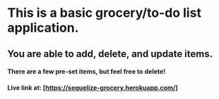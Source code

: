 # This is a basic grocery/to-do list application.

## You are able to add, delete, and update items.

#### There are a few pre-set items, but feel free to delete!

#### Live link at: [https://sequelize-grocery.herokuapp.com/]
